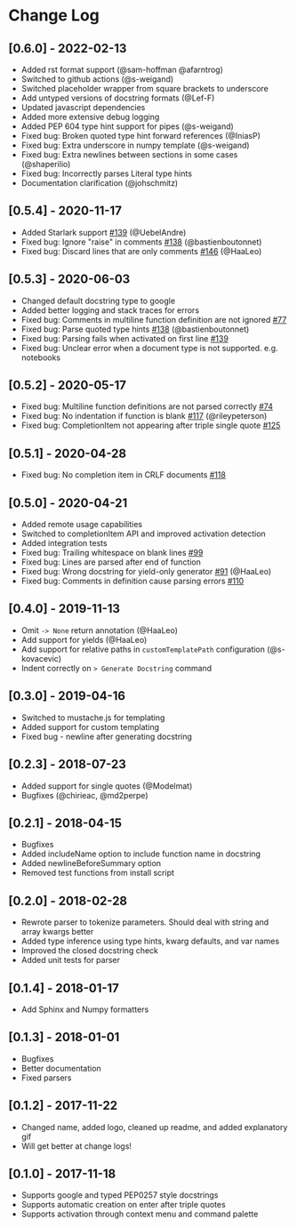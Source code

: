 # Change Log

## [0.6.0] - 2022-02-13

-   Added rst format support (@sam-hoffman @afarntrog)
-   Switched to github actions (@s-weigand)
-   Switched placeholder wrapper from square brackets to underscore
-   Add untyped versions of docstring formats (@Lef-F)
-   Updated javascript dependencies
-   Added more extensive debug logging
-   Added PEP 604 type hint support for pipes (@s-weigand)
-   Fixed bug: Broken quoted type hint forward references (@IniasP)
-   Fixed bug: Extra underscore in numpy template (@s-weigand)
-   Fixed bug: Extra newlines between sections in some cases (@shaperilio)
-   Fixed bug: Incorrectly parses Literal type hints
-   Documentation clarification (@johschmitz)

## [0.5.4] - 2020-11-17

-   Added Starlark support [#139](https://github.com/NilsJPWerner/autoDocstring/issues/139) (@UebelAndre)
-   Fixed bug: Ignore "raise" in comments [#138](https://github.com/NilsJPWerner/autoDocstring/issues/138) (@bastienboutonnet)
-   Fixed bug: Discard lines that are only comments [#146](https://github.com/NilsJPWerner/autoDocstring/issues/146) (@HaaLeo)

## [0.5.3] - 2020-06-03

-   Changed default docstring type to google
-   Added better logging and stack traces for errors
-   Fixed bug: Comments in multiline function definition are not ignored [#77](https://github.com/NilsJPWerner/autoDocstring/issues/77)
-   Fixed bug: Parse quoted type hints [#138](https://github.com/NilsJPWerner/autoDocstring/issues/138) (@bastienboutonnet)
-   Fixed bug: Parsing fails when activated on first line [#139](https://github.com/NilsJPWerner/autoDocstring/issues/139)
-   Fixed bug: Unclear error when a document type is not supported. e.g. notebooks

## [0.5.2] - 2020-05-17

-   Fixed bug: Multiline function definitions are not parsed correctly [#74](https://github.com/NilsJPWerner/autoDocstring/issues/74)
-   Fixed bug: No indentation if function is blank [#117](https://github.com/NilsJPWerner/autoDocstring/issues/117) (@rileypeterson)
-   Fixed bug: CompletionItem not appearing after triple single quote [#125](https://github.com/NilsJPWerner/autoDocstring/issues/125)

## [0.5.1] - 2020-04-28

-   Fixed bug: No completion item in CRLF documents [#118](https://github.com/NilsJPWerner/autoDocstring/issues/118)

## [0.5.0] - 2020-04-21

-   Added remote usage capabilities
-   Switched to completionItem API and improved activation detection
-   Added integration tests
-   Fixed bug: Trailing whitespace on blank lines [#99](https://github.com/NilsJPWerner/autoDocstring/issues/99)
-   Fixed bug: Lines are parsed after end of function
-   Fixed bug: Wrong docstring for yield-only generator [#91](https://github.com/NilsJPWerner/autoDocstring/issues/91) (@HaaLeo)
-   Fixed bug: Comments in definition cause parsing errors [#110](https://github.com/NilsJPWerner/autoDocstring/issues/110)

## [0.4.0] - 2019-11-13

-   Omit `-> None` return annotation (@HaaLeo)
-   Add support for yields (@HaaLeo)
-   Add support for relative paths in `customTemplatePath` configuration (@s-kovacevic)
-   Indent correctly on `> Generate Docstring` command

## [0.3.0] - 2019-04-16

-   Switched to mustache.js for templating
-   Added support for custom templating
-   Fixed bug - newline after generating docstring

## [0.2.3] - 2018-07-23

-   Added support for single quotes (@Modelmat)
-   Bugfixes (@chirieac, @md2perpe)

## [0.2.1] - 2018-04-15

-   Bugfixes
-   Added includeName option to include function name in docstring
-   Added newlineBeforeSummary option
-   Removed test functions from install script

## [0.2.0] - 2018-02-28

-   Rewrote parser to tokenize parameters. Should deal with string and array kwargs better
-   Added type inference using type hints, kwarg defaults, and var names
-   Improved the closed docstring check
-   Added unit tests for parser

## [0.1.4] - 2018-01-17

-   Add Sphinx and Numpy formatters

## [0.1.3] - 2018-01-01

-   Bugfixes
-   Better documentation
-   Fixed parsers

## [0.1.2] - 2017-11-22

-   Changed name, added logo, cleaned up readme, and added explanatory gif
-   Will get better at change logs!

## [0.1.0] - 2017-11-18

-   Supports google and typed PEP0257 style docstrings
-   Supports automatic creation on enter after triple quotes
-   Supports activation through context menu and command palette

